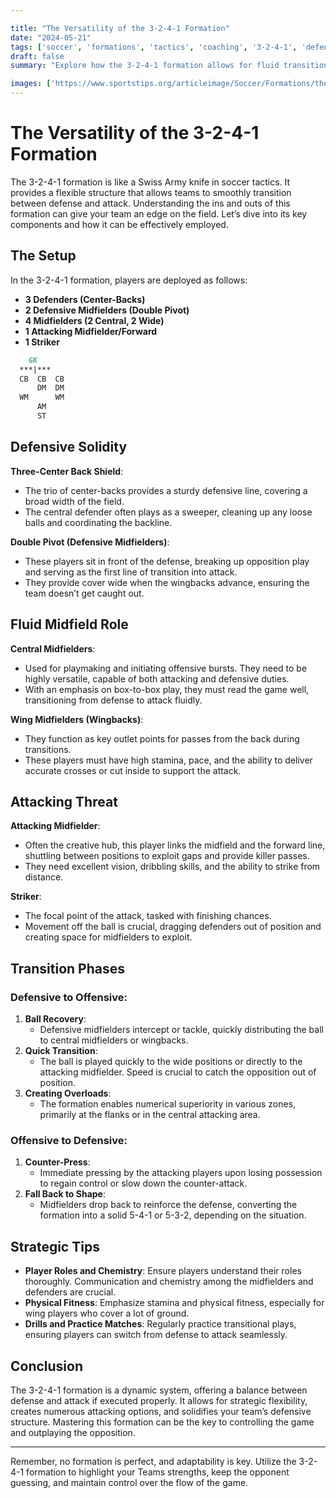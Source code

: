 ```yaml
---

title: "The Versatility of the 3-2-4-1 Formation"
date: "2024-05-21"
tags: ['soccer', 'formations', 'tactics', 'coaching', '3-2-4-1', 'defense', 'attack', 'football', 'soccer tips']
draft: false
summary: "Explore how the 3-2-4-1 formation allows for fluid transitions between defense and attack, making it a powerful strategy for soccer teams."

images: ['https://www.sportstips.org/articleimage/Soccer/Formations/the_versatility_of_the_3_2_4_1_formation.webp']
---
```


# The Versatility of the 3-2-4-1 Formation

The 3-2-4-1 formation is like a Swiss Army knife in soccer tactics. It provides a flexible structure that allows teams to smoothly transition between defense and attack. Understanding the ins and outs of this formation can give your team an edge on the field. Let’s dive into its key components and how it can be effectively employed.

## The Setup

In the 3-2-4-1 formation, players are deployed as follows:

- **3 Defenders (Center-Backs)**
- **2 Defensive Midfielders (Double Pivot)**
- **4 Midfielders (2 Central, 2 Wide)**
- **1 Attacking Midfielder/Forward**
- **1 Striker**

```markdown
    GK
  ***|***
  CB  CB  CB
      DM  DM
  WM      WM
      AM
      ST
```

## Defensive Solidity

**Three-Center Back Shield**:
- The trio of center-backs provides a sturdy defensive line, covering a broad width of the field.
- The central defender often plays as a sweeper, cleaning up any loose balls and coordinating the backline.

**Double Pivot (Defensive Midfielders)**:
- These players sit in front of the defense, breaking up opposition play and serving as the first line of transition into attack.
- They provide cover wide when the wingbacks advance, ensuring the team doesn’t get caught out.

## Fluid Midfield Role

**Central Midfielders**:
- Used for playmaking and initiating offensive bursts. They need to be highly versatile, capable of both attacking and defensive duties.
- With an emphasis on box-to-box play, they must read the game well, transitioning from defense to attack fluidly.

**Wing Midfielders (Wingbacks)**:
- They function as key outlet points for passes from the back during transitions.
- These players must have high stamina, pace, and the ability to deliver accurate crosses or cut inside to support the attack.

## Attacking Threat

**Attacking Midfielder**:
- Often the creative hub, this player links the midfield and the forward line, shuttling between positions to exploit gaps and provide killer passes.
- They need excellent vision, dribbling skills, and the ability to strike from distance.

**Striker**:
- The focal point of the attack, tasked with finishing chances.
- Movement off the ball is crucial, dragging defenders out of position and creating space for midfielders to exploit.

## Transition Phases

### Defensive to Offensive:

1. **Ball Recovery**:
   - Defensive midfielders intercept or tackle, quickly distributing the ball to central midfielders or wingbacks.
2. **Quick Transition**:
   - The ball is played quickly to the wide positions or directly to the attacking midfielder. Speed is crucial to catch the opposition out of position.
3. **Creating Overloads**:
   - The formation enables numerical superiority in various zones, primarily at the flanks or in the central attacking area.

### Offensive to Defensive:

1. **Counter-Press**:
   - Immediate pressing by the attacking players upon losing possession to regain control or slow down the counter-attack.
2. **Fall Back to Shape**:
   - Midfielders drop back to reinforce the defense, converting the formation into a solid 5-4-1 or 5-3-2, depending on the situation.

## Strategic Tips

- **Player Roles and Chemistry**: Ensure players understand their roles thoroughly. Communication and chemistry among the midfielders and defenders are crucial.
- **Physical Fitness**: Emphasize stamina and physical fitness, especially for wing players who cover a lot of ground.
- **Drills and Practice Matches**: Regularly practice transitional plays, ensuring players can switch from defense to attack seamlessly.

## Conclusion

The 3-2-4-1 formation is a dynamic system, offering a balance between defense and attack if executed properly. It allows for strategic flexibility, creates numerous attacking options, and solidifies your team’s defensive structure. Mastering this formation can be the key to controlling the game and outplaying the opposition.

---

Remember, no formation is perfect, and adaptability is key. Utilize the 3-2-4-1 formation to highlight your Teams strengths, keep the opponent guessing, and maintain control over the flow of the game.